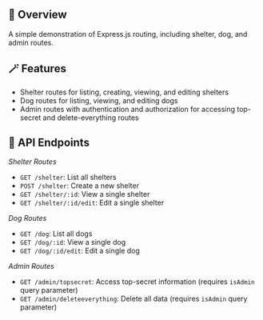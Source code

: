 ## 💫 Overview
A simple demonstration of Express.js routing, including shelter, dog, and admin routes.

## 🪄 Features
- Shelter routes for listing, creating, viewing, and editing shelters
- Dog routes for listing, viewing, and editing dogs
- Admin routes with authentication and authorization for accessing top-secret and delete-everything routes

## 🔗 API Endpoints
*Shelter Routes*
- `GET /shelter`: List all shelters
- `POST /shelter`: Create a new shelter
- `GET /shelter/:id`: View a single shelter
- `GET /shelter/:id/edit`: Edit a single shelter

*Dog Routes*
- `GET /dog`: List all dogs
- `GET /dog/:id`: View a single dog
- `GET /dog/:id/edit`: Edit a single dog

*Admin Routes*
- `GET /admin/topsecret`: Access top-secret information (requires `isAdmin` query parameter)
- `GET /admin/deleteeverything`: Delete all data (requires `isAdmin` query parameter)

